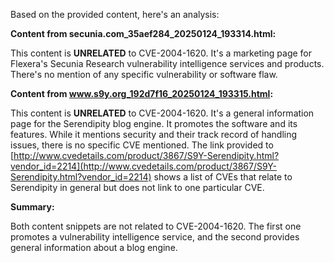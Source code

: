 Based on the provided content, here's an analysis:

**Content from secunia.com_35aef284_20250124_193314.html:**

This content is **UNRELATED** to CVE-2004-1620. It's a marketing page for Flexera's Secunia Research vulnerability intelligence services and products. There's no mention of any specific vulnerability or software flaw.

**Content from www.s9y.org_192d7f16_20250124_193315.html:**

This content is **UNRELATED** to CVE-2004-1620. It's a general information page for the Serendipity blog engine. It promotes the software and its features. While it mentions security and their track record of handling issues, there is no specific CVE mentioned. The link provided to [http://www.cvedetails.com/product/3867/S9Y-Serendipity.html?vendor_id=2214](http://www.cvedetails.com/product/3867/S9Y-Serendipity.html?vendor_id=2214) shows a list of CVEs that relate to Serendipity in general but does not link to one particular CVE.

**Summary:**

Both content snippets are not related to CVE-2004-1620. The first one promotes a vulnerability intelligence service, and the second provides general information about a blog engine.
